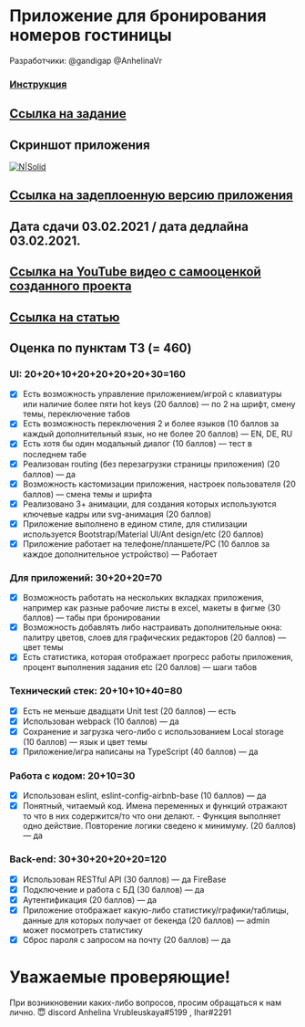 # Приложение для бронирования номеров гостиницы
Разработчики: @gandigap @AnhelinaVr 
### [Инструкция](https://github.com/AnhelinaVr/rsclone/blob/main/README.md)
## [Ссылка на задание](https://github.com/rolling-scopes-school/tasks/blob/master/tasks/rsclone/rsclone.md)
## Скриншот приложения 
[![N|Solid](https://i.ibb.co/Ry5jkzM/App.png)](https://rs-clonewars.web.app/)
## [Ссылка на задеплоенную версию приложения](https://rs-clonewars.web.app/)
## Дата сдачи 03.02.2021 / дата дедлайна 03.02.2021.
## [Ссылка на YouTube видео с самооценкой созданного проекта](https://www.youtube.com/watch?v=WEJTQbCFd28)
## [Ссылка на статью](https://medium.com/@igor.simatic/rs-clone-%D1%84%D0%B8%D0%BD%D0%B0%D0%BB%D1%8C%D0%BD%D1%8B%D0%B9-%D0%BF%D1%80%D0%BE%D0%B5%D0%BA%D1%82-%D0%BA%D1%83%D1%80%D1%81%D0%B0-rsschool-%D0%BF%D0%BE-front-end-%D1%80%D0%B0%D0%B7%D1%80%D0%B0%D0%B1%D0%BE%D1%82%D0%BA%D0%B5-7616dfe889f1)
## Оценка по пунктам ТЗ (= 460)
### UI: 20+20+10+20+20+20+20+30=160
- [x] Есть возможность управление приложением/игрой с клавиатуры или наличие более пяти hot keys (20 баллов) — по 2 на шрифт, смену темы, переключение табов
- [x] Есть возможность переключения 2 и более языков (10 баллов за каждый дополнительный язык, но не более 20 баллов) — EN, DE, RU
- [x] Есть хотя бы один модальный диалог (10 баллов) — тест в последнем табе
- [x] Реализован routing (без перезагрузки страницы приложения) (20 баллов) — да
- [x] Возможность кастомизации приложения, настроек пользователя (20 баллов) — смена темы и шрифта
- [x] Реализовано 3+ анимации, для создания которых используются ключевые кадры или svg-анимация (20 баллов)
- [x] Приложение выполнено в едином стиле, для стилизации используется Bootstrap/Material UI/Ant design/etc (20 баллов)
- [x] Приложение работает на телефоне/планшете/PC (10 баллов за каждое дополнительное устройство) — Работает

### Для приложений: 30+20+20=70
- [x] Возможность работать на нескольких вкладках приложения, например как разные рабочие листы в exсel, макеты в фигме (30 баллов) — табы при бронировании
- [x] Возможность добавлять либо настраивать дополнительные окна: палитру цветов, слоев для графических редакторов (20 баллов) — цвет темы
- [x] Есть статистика, которая отображает прогресс работы приложения, процент выполнения задания etc (20 баллов) — шаги табов

### Технический стек: 20+10+10+40=80
- [x] Есть не меньше двадцати Unit test (20 баллов) — есть
- [x] Использован webpack (10 баллов) — да
- [x] Сохранение и загрузка чего-либо с использованием Local storage (10 баллов) — язык и цвет темы
- [x] Приложение/игра написаны на TypeScript (40 баллов) — да

### Работа с кодом: 20+10=30
- [x] Использован eslint, eslint-config-airbnb-base (10 баллов) — да
- [x] Понятный, читаемый код. Имена переменных и функций отражают то что в них содержится/то что они делают. - Функция выполняет одно действие. Повторение логики сведено к минимуму. (20 баллов) — да

### Back-end: 30+30+20+20+20=120
- [x] Использован RESTful API (30 баллов) — да FireBase
- [x] Подключение и работа с БД (30 баллов) — да
- [x] Аутентификация (20 баллов) — да
- [x] Приложение отображает какую-либо статистику/графики/таблицы, данные для которых получает от бекенда (20 баллов) — admin может посмотреть статистику
- [x] Сброс пароля с запросом на почту (20 баллов) — да

# Уважаемые проверяющие!
При возникновении каких-либо вопросов, просим обращаться к нам лично. 😇 
discord Anhelina Vrubleuskaya#5199 , Ihar#2291
